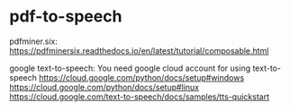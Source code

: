 # pdf-to-speech

pdfminer.six:
  https://pdfminersix.readthedocs.io/en/latest/tutorial/composable.html

google text-to-speech:
  You need google cloud account for using text-to-speech
  https://cloud.google.com/python/docs/setup#windows
  https://cloud.google.com/python/docs/setup#linux
  https://cloud.google.com/text-to-speech/docs/samples/tts-quickstart
